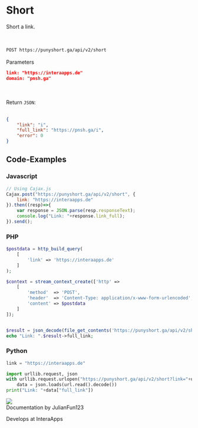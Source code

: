 # Short
Short a link.

<br><br>
`POST https://punyshort.ga/api/v2/short`
<br><br>Parameters<br>
```json
link: "https://interaapps.de"
domain: "pnsh.ga"
```
<!--
<br><br>
`GET https://punyshort.ga/api/v2/short`
<br><br>Parameters<br>
```json
link: "https://interaapps.de"
```
`example: https://punyshort.ga/api/v2/short?link=https://interaapps.de`
-->
<br><br>
Return `JSON`:
<br><br>
```json
{
    "link": "i",
    "full_link": "https://pnsh.ga/i",
    "error": 0
}
```

## Code-Examples
### Javascript
```javascript
// Using Cajax.js
Cajax.post("https://punyshort.ga/api/v2/short", {
    link: "https://interaapps.de"
}).then((resp)=>{
    var response = JSON.parse(resp.responseText);
    console.log("Link: "+response.link_full);
}).send();
```

### PHP
```php
$postdata = http_build_query(
    [
        'link' => 'https://interaapps.de'
    ]
);

$context = stream_context_create(['http' =>
    [
        'method'  => 'POST',
        'header'  => 'Content-Type: application/x-www-form-urlencoded',
        'content' => $postdata
    ]
]);


$result = json_decode(file_get_contents('https://punyshort.ga/api/v2/short', false, $context));
echo "Link: ".$result->full_link;
```

### Python
```python
link = "https://interaapps.de"

import urllib.request, json
with urllib.request.urlopen("https://punyshort.ga/api/v2/short?link="+urllib.parse.quote(link)) as url:
    data = json.loads(url.read().decode())
print("Link: "+data["full_link"])
```





<div class="article_creator">
    <img src="https://accounts.interaapps.de/userpbs/JulianFun123.png" />
    <div>
        <a>Documentation by JulianFun123</a>
        <p>Develops at InteraApps</p>
    </div>
</div>